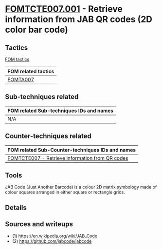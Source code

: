 # [FOMTCTE007.001](https://github.com/blue101010/FOM/blob/main/countertechniques/FOMCTE007.001.md) - Retrieve information from JAB QR codes (2D color bar code)


## Tactics

[FOM tactics](https://github.com/blue101010/FOM/blob/main/tactics/tactics.md)

| FOM related tactics  |
| --------------------------------------- |
| [FOMTA007](https://github.com/blue101010/FOM/blob/main/tactics/FOMTA007.md)   |


## Sub-techniques related

| FOM related  Sub-techniques IDs and names|
| ------------------------------------------------------------ |
|  N/A   |

## Counter-techniques related

| FOM related  Sub-Counter-techniques IDs and names|
| ------------------------------------------------------------ |
|  [FOMTCTE007 - Retrieve information from QR codes](https://github.com/blue101010/FOM/blob/main/countertechniques/FOMTCTE007.md)     |

## Tools

JAB Code (Just Another Barcode) is a colour 2D matrix symbology made of colour squares arranged in either square or rectangle grids.

## Details



## Sources and writeups

- (1) <https://en.wikipedia.org/wiki/JAB_Code>
- (2) <https://github.com/jabcode/jabcode>
 
